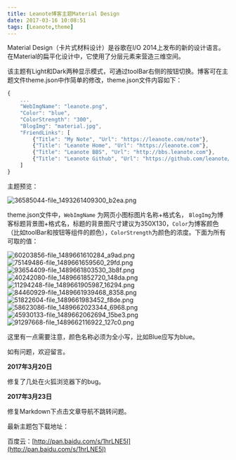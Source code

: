 ```yaml
---
title: Leanote博客主题Material Design
date: 2017-03-16 10:08:51
tags: [Leanote,theme]
---
```

Material Design（卡片式材料设计）是谷歌在I/O 2014上发布的新的设计语言。在Material的扁平化设计中，它使用了分层元素来营造三维空间。

该主题有Light和Dark两种显示模式，可通过toolBar右侧的按钮切换。博客可在主题文件theme.json中作简单的修改，theme.json文件内容如下：
```javascript
{
    ...
    "WebImgName": "leanote.png",
    "Color": "blue",
    "ColorStrength": "300",
    "BlogImg": "material.jpg",
    "FriendLinks": [
        {"Title": "My Note", "Url": "https://leanote.com/note"},
        {"Title": "Leanote Home", "Url": "https://leanote.com"},
        {"Title": "Leanote BBS", "Url": "http://bbs.leanote.com"},
        {"Title": "Leanote Github", "Url": "https://github.com/leanote/leanote"}
    ]
}
```
<!--more-->
主题预览：

![36585044-file_1493261409300_b2ea.png](https://www.tuchuang001.com/images/2017/06/12/36585044-file_1493261409300_b2ea.png)

theme.json文件中，`WebImgName` 为网页小图标图片名称+格式名， `BlogImg`为博客标题背景图+格式名，标题的背景图尺寸建议为350X130，`Color`为博客颜色（比如toolBar和按钮等组件的颜色），`ColorStrength`为颜色的浓度。下面为所有可取的值：

![60203856-file_1489661610284_a9ad.png](https://www.tuchuang001.com/images/2017/06/12/60203856-file_1489661610284_a9ad.png)
![75149486-file_1489661659560_29fd.png](https://www.tuchuang001.com/images/2017/06/12/75149486-file_1489661659560_29fd.png)
![93654409-file_1489661803530_3b8f.png](https://www.tuchuang001.com/images/2017/06/12/93654409-file_1489661803530_3b8f.png)
![40242080-file_1489661852720_148da.png](https://www.tuchuang001.com/images/2017/06/12/40242080-file_1489661852720_148da.png)
![11294248-file_1489661905987_16294.png](https://www.tuchuang001.com/images/2017/06/12/11294248-file_1489661905987_16294.png)
![84460929-file_1489661939468_8358.png](https://www.tuchuang001.com/images/2017/06/12/84460929-file_1489661939468_8358.png)
![51822604-file_1489661983452_f8de.png](https://www.tuchuang001.com/images/2017/06/12/51822604-file_1489661983452_f8de.png)
![58623086-file_1489662023344_6968.png](https://www.tuchuang001.com/images/2017/06/12/58623086-file_1489662023344_6968.png)
![45930133-file_1489662062694_15be3.png](https://www.tuchuang001.com/images/2017/06/12/45930133-file_1489662062694_15be3.png)
![91297668-file_1489662116922_127c0.png](https://www.tuchuang001.com/images/2017/06/12/91297668-file_1489662116922_127c0.png)

这里有一点需要注意，颜色名称必须为全小写，比如Blue应写为blue。

如有问题，欢迎留言。

**2017年3月20日**

修复了几处在火狐浏览器下的bug。

**2017年3月23日**

修复Markdown下点击文章导航不跳转问题。

最新主题包下载地址：

百度云：[http://pan.baidu.com/s/1hrLNE5I](http://pan.baidu.com/s/1hrLNE5I)

